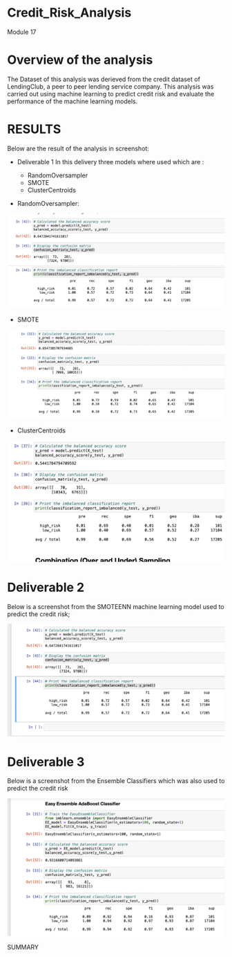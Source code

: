 # Credit_Risk_Analysis
Module 17


# Overview of the analysis

The Dataset of this analysis was derieved from the credit dataset of  LendingClub, a peer to peer lending service company.
     This analysis was carried out using machine learning to predict credit risk and evaluate the performance of the machine learning models. 
     
     
# RESULTS
Below are the result of the analysis in screenshot:
 
  * Deliverable 1
  In this delivery three models where used which are :
    * RandomOversampler
    * SMOTE
    * ClusterCentroids
               
   * RandomOversampler:

![Image Here](https://github.com/Thaofeeqat/Credit_Risk_Analysis/blob/main/Images/Resample.png)

   * SMOTE
     
![Image Here](https://github.com/Thaofeeqat/Credit_Risk_Analysis/blob/main/Images/SMOTE.png)

   * ClusterCentroids
    
![Image Here](https://github.com/Thaofeeqat/Credit_Risk_Analysis/blob/main/Images/ClusterCentroids.png)

   # Deliverable 2
 Below is a screenshot from the SMOTEENN machine learning model used to predict the credit risk;
 
 ![Image Here](https://github.com/Thaofeeqat/Credit_Risk_Analysis/blob/main/Images/SMOTEENN%20.png)
 
 
   # Deliverable 3 
 Below is a screenshot from the Ensemble Classifiers which was also used to predict the credit risk
 
 ![Image Here](https://github.com/Thaofeeqat/Credit_Risk_Analysis/blob/main/Images/Ensemble%20Classifiers.png)


  SUMMARY

   
 
